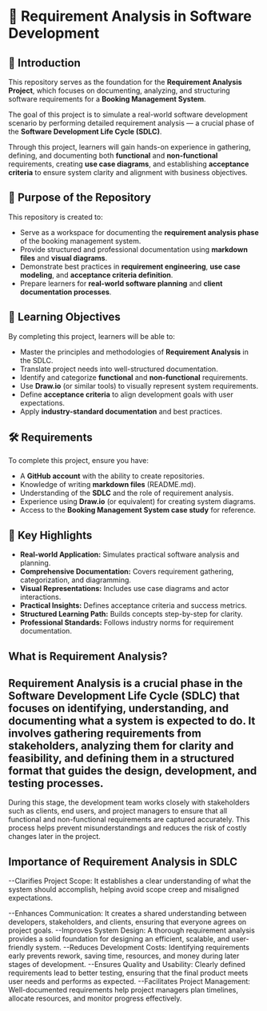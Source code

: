 # 🧩 Requirement Analysis in Software Development

## 📘 Introduction
This repository serves as the foundation for the **Requirement Analysis Project**, which focuses on documenting, analyzing, and structuring software requirements for a **Booking Management System**.  

The goal of this project is to simulate a real-world software development scenario by performing detailed requirement analysis — a crucial phase of the **Software Development Life Cycle (SDLC)**.  

Through this project, learners will gain hands-on experience in gathering, defining, and documenting both **functional** and **non-functional** requirements, creating **use case diagrams**, and establishing **acceptance criteria** to ensure system clarity and alignment with business objectives.

## 🎯 Purpose of the Repository
This repository is created to:
- Serve as a workspace for documenting the **requirement analysis phase** of the booking management system.  
- Provide structured and professional documentation using **markdown files** and **visual diagrams**.  
- Demonstrate best practices in **requirement engineering**, **use case modeling**, and **acceptance criteria definition**.  
- Prepare learners for **real-world software planning** and **client documentation processes**.  

## 🧠 Learning Objectives
By completing this project, learners will be able to:
- Master the principles and methodologies of **Requirement Analysis** in the SDLC.  
- Translate project needs into well-structured documentation.  
- Identify and categorize **functional** and **non-functional** requirements.  
- Use **Draw.io** (or similar tools) to visually represent system requirements.  
- Define **acceptance criteria** to align development goals with user expectations.  
- Apply **industry-standard documentation** and best practices.  

## 🛠️ Requirements
To complete this project, ensure you have:
- A **GitHub account** with the ability to create repositories.  
- Knowledge of writing **markdown files** (README.md).  
- Understanding of the **SDLC** and the role of requirement analysis.  
- Experience using **Draw.io** (or equivalent) for creating system diagrams.  
- Access to the **Booking Management System case study** for reference.  

## 🌟 Key Highlights
- **Real-world Application:** Simulates practical software analysis and planning.  
- **Comprehensive Documentation:** Covers requirement gathering, categorization, and diagramming.  
- **Visual Representations:** Includes use case diagrams and actor interactions.  
- **Practical Insights:** Defines acceptance criteria and success metrics.  
- **Structured Learning Path:** Builds concepts step-by-step for clarity.  
- **Professional Standards:** Follows industry norms for requirement documentation.  

## What is Requirement Analysis?

## Requirement Analysis is a crucial phase in the Software Development Life Cycle (SDLC) that focuses on identifying, understanding, and documenting what a system is expected to do. It involves gathering requirements from stakeholders, analyzing them for clarity and feasibility, and defining them in a structured format that guides the design, development, and testing processes.

During this stage, the development team works closely with stakeholders such as clients, end users, and project managers to ensure that all functional and non-functional requirements are captured accurately. This process helps prevent misunderstandings and reduces the risk of costly changes later in the project.

## Importance of Requirement Analysis in SDLC

--Clarifies Project Scope: It establishes a clear understanding of what the system should accomplish, helping avoid scope creep and misaligned expectations.

--Enhances Communication: It creates a shared understanding between developers, stakeholders, and clients, ensuring that everyone agrees on project goals.
--Improves System Design: A thorough requirement analysis provides a solid foundation for designing an efficient, scalable, and user-friendly system.
--Reduces Development Costs: Identifying requirements early prevents rework, saving time, resources, and money during later stages of development.
--Ensures Quality and Usability: Clearly defined requirements lead to better testing, ensuring that the final product meets user needs and performs as expected.
--Facilitates Project Management: Well-documented requirements help project managers plan timelines, allocate resources, and monitor progress effectively.
